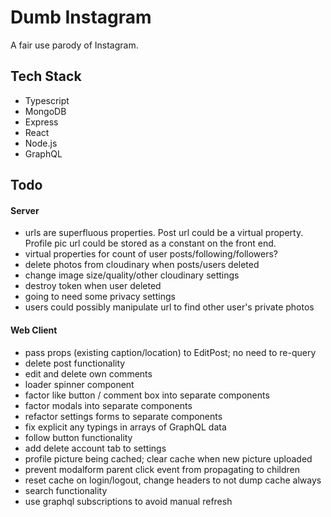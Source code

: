 # Dumb Instagram

A fair use parody of Instagram.

## Tech Stack

- Typescript
- MongoDB
- Express
- React
- Node.js
- GraphQL

## Todo

#### Server

- urls are superfluous properties. Post url could be a virtual property. Profile pic url could be stored as a constant on the front end.
- virtual properties for count of user posts/following/followers?
- delete photos from cloudinary when posts/users deleted
- change image size/quality/other cloudinary settings
- destroy token when user deleted
- going to need some privacy settings
- users could possibly manipulate url to find other user's private photos

#### Web Client

- pass props (existing caption/location) to EditPost; no need to re-query
- delete post functionality
- edit and delete own comments
- loader spinner component
- factor like button / comment box into separate components
- factor modals into separate components
- refactor settings forms to separate components
- fix explicit any typings in arrays of GraphQL data
- follow button functionality
- add delete account tab to settings
- profile picture being cached; clear cache when new picture uploaded
- prevent modalform parent click event from propagating to children
- reset cache on login/logout, change headers to not dump cache always
- search functionality
- use graphql subscriptions to avoid manual refresh
